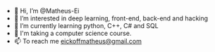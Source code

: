 - 👋 Hi, I’m @Matheus-Ei
- 👀 I’m interested in deep learning, front-end, back-end and hacking
- 🌱 I’m currently learning python, C++, C# and SQL
- 💞️ I'm taking a computer science course.
- 📫 To reach me eickoffmatheus@gmail.com
